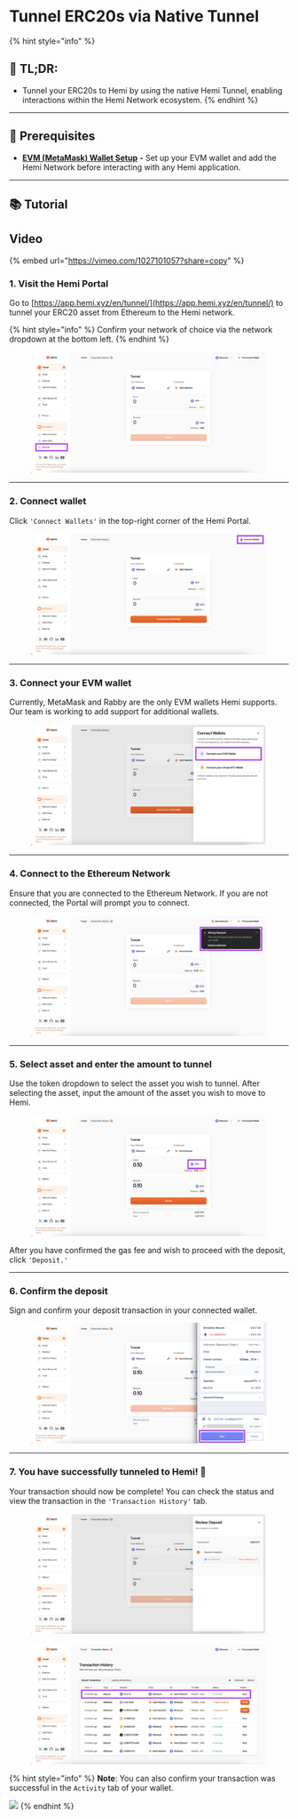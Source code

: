 # Tunnel ERC20s via Native Tunnel

{% hint style="info" %}
## 📜 **TL;DR:**

* Tunnel your ERC20s to Hemi by using the native Hemi Tunnel, enabling interactions within the Hemi Network ecosystem.
{% endhint %}

***

## 🏁 Prerequisites

* [**EVM (MetaMask) Wallet Setup**](../../tutorials/metamask-wallet-setup.md) **-** Set up your EVM wallet and add the Hemi Network before interacting with any Hemi application.

***

## 📚 Tutorial

## Video

{% embed url="https://vimeo.com/1027101057?share=copy" %}

### 1. Visit the Hemi Portal&#x20;

Go to [https://app.hemi.xyz/en/tunnel/](https://app.hemi.xyz/en/tunnel/) to tunnel your ERC20 asset from Ethereum to the Hemi network.

{% hint style="info" %}
Confirm your network of choice via the network dropdown at the bottom left.&#x20;
{% endhint %}

<figure><img src="../../../.gitbook/assets/image (105).png" alt=""><figcaption></figcaption></figure>

***

### 2. Connect wallet

Click `'Connect Wallets'` in the top-right corner of the Hemi Portal.

<figure><img src="../../../.gitbook/assets/image (1).png" alt=""><figcaption></figcaption></figure>

***

### 3. Connect your EVM wallet

Currently, MetaMask and Rabby are the only EVM wallets Hemi supports. Our team is working to add support for additional wallets.

<figure><img src="../../../.gitbook/assets/image (2).png" alt=""><figcaption></figcaption></figure>

***

### 4. Connect to the Ethereum Network

Ensure that you are connected to the Ethereum Network. If you are not connected, the Portal will prompt you to connect.

<figure><img src="../../../.gitbook/assets/image (98).png" alt=""><figcaption></figcaption></figure>

***

### 5. Select asset and enter the amount to tunnel

Use the token dropdown to select the asset you wish to tunnel. After selecting the asset, input the amount of the asset you wish to move to Hemi.

<figure><img src="../../../.gitbook/assets/image (100).png" alt=""><figcaption></figcaption></figure>

After you have confirmed the gas fee and wish to proceed with the deposit, click `'Deposit.'`

***

### 6. Confirm the deposit

Sign and confirm your deposit transaction in your connected wallet.

<figure><img src="../../../.gitbook/assets/image (101).png" alt=""><figcaption></figcaption></figure>

***

### 7. You have successfully tunneled to Hemi! 🎉

Your transaction should now be complete! You can check the status and view the transaction in the `'Transaction History'` tab.

<figure><img src="../../../.gitbook/assets/image (103).png" alt=""><figcaption></figcaption></figure>

<figure><img src="../../../.gitbook/assets/image (104).png" alt=""><figcaption></figcaption></figure>



{% hint style="info" %}
**Note**: You can also confirm your transaction was successful in the `Activity` tab of your wallet.

![](<../../../.gitbook/assets/image (80).png>)
{% endhint %}

